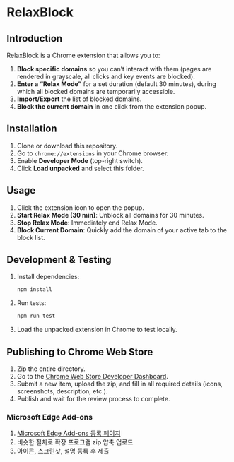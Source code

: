 # RelaxBlock

## Introduction
RelaxBlock is a Chrome extension that allows you to:
1. **Block specific domains** so you can’t interact with them (pages are rendered in grayscale, all clicks and key events are blocked).
2. **Enter a “Relax Mode”** for a set duration (default 30 minutes), during which all blocked domains are temporarily accessible.
3. **Import/Export** the list of blocked domains.
4. **Block the current domain** in one click from the extension popup.

## Installation
1. Clone or download this repository.
2. Go to `chrome://extensions` in your Chrome browser.
3. Enable **Developer Mode** (top-right switch).
4. Click **Load unpacked** and select this folder.  

## Usage
1. Click the extension icon to open the popup.
2. **Start Relax Mode (30 min)**: Unblock all domains for 30 minutes.
3. **Stop Relax Mode**: Immediately end Relax Mode.  
4. **Block Current Domain**: Quickly add the domain of your active tab to the block list.  

## Development & Testing
1. Install dependencies:  
   ```bash
   npm install
   ```
2. Run tests:  
   ```bash
   npm run test
   ```
3. Load the unpacked extension in Chrome to test locally.

## Publishing to Chrome Web Store
1. Zip the entire directory.
2. Go to the [Chrome Web Store Developer Dashboard](https://chrome.google.com/webstore/devconsole).
3. Submit a new item, upload the zip, and fill in all required details (icons, screenshots, description, etc.).
4. Publish and wait for the review process to complete.

### Microsoft Edge Add-ons
1. [Microsoft Edge Add-ons 등록 페이지](https://partner.microsoft.com/en-us/dashboard/microsoftedge)
2. 비슷한 절차로 확장 프로그램 zip 압축 업로드
3. 아이콘, 스크린샷, 설명 등록 후 제출
